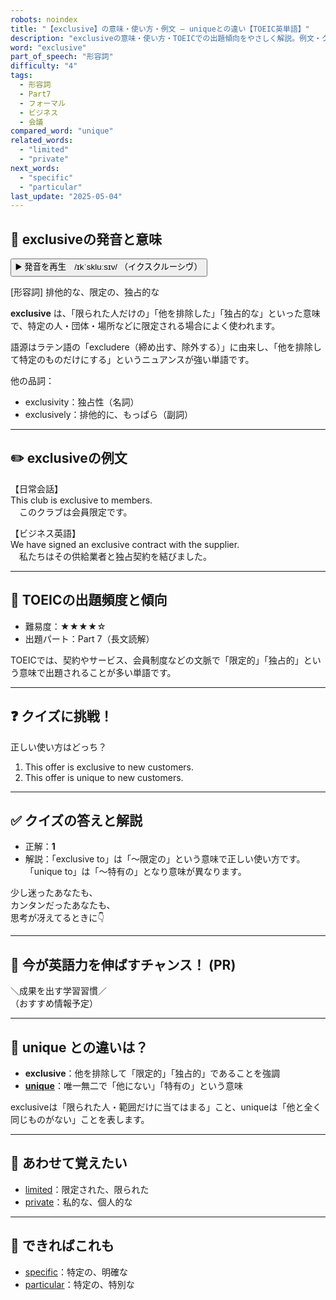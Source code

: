 ```yaml
---
robots: noindex
title: "【exclusive】の意味・使い方・例文 ― uniqueとの違い【TOEIC英単語】"
description: "exclusiveの意味・使い方・TOEICでの出題傾向をやさしく解説。例文・クイズ付きでuniqueとの違いもわかりやすく学べます。"
word: "exclusive"
part_of_speech: "形容詞"
difficulty: "4"
tags:
  - 形容詞
  - Part7
  - フォーマル
  - ビジネス
  - 会議
compared_word: "unique"
related_words:
  - "limited"
  - "private"
next_words:
  - "specific"
  - "particular"
last_update: "2025-05-04"
---
```


## 🔰 exclusiveの発音と意味

<button class="play-audio" onclick="playTTS('exclusive')">
  <span class="play-audio-main">
    ▶️ 発音を再生　/ɪkˈskluːsɪv/
  </span>
  <span class="play-audio-sub">
    （イクスクルーシヴ）
  </span>
</button>

[形容詞] 排他的な、限定の、独占的な

**exclusive** は、「限られた人だけの」「他を排除した」「独占的な」といった意味で、特定の人・団体・場所などに限定される場合によく使われます。

語源はラテン語の「excludere（締め出す、除外する）」に由来し、「他を排除して特定のものだけにする」というニュアンスが強い単語です。

他の品詞：  
- exclusivity：独占性（名詞）
- exclusively：排他的に、もっぱら（副詞）

---

## ✏️ exclusiveの例文

【日常会話】  
This club is exclusive to members.  
　このクラブは会員限定です。

【ビジネス英語】  
We have signed an exclusive contract with the supplier.  
　私たちはその供給業者と独占契約を結びました。

---

## 🎯 TOEICの出題頻度と傾向

- 難易度：★★★★☆
- 出題パート：Part 7（長文読解）

TOEICでは、契約やサービス、会員制度などの文脈で「限定的」「独占的」という意味で出題されることが多い単語です。

---

## ❓ クイズに挑戦！

正しい使い方はどっち？

1. This offer is exclusive to new customers.  
2. This offer is unique to new customers.

---

## ✅ クイズの答えと解説

- 正解：**1**
- 解説：「exclusive to」は「～限定の」という意味で正しい使い方です。「unique to」は「～特有の」となり意味が異なります。

少し迷ったあなたも、  
カンタンだったあなたも、  
思考が冴えてるときに👇️

---

## 🚀 今が英語力を伸ばすチャンス！ (PR)

<div class="info-center">
＼成果を出す学習習慣／<br>  
（おすすめ情報予定）
</div>

---

## 🤔  unique との違いは？

- **exclusive**：他を排除して「限定的」「独占的」であることを強調
- **[unique](/unique)**：唯一無二で「他にない」「特有の」という意味

exclusiveは「限られた人・範囲だけに当てはまる」こと、uniqueは「他と全く同じものがない」ことを表します。

---

## 🧩 あわせて覚えたい

- [limited](/limited)：限定された、限られた
- [private](/private)：私的な、個人的な

---

## 📖 できればこれも

- [specific](/specific)：特定の、明確な
- [particular](/particular)：特定の、特別な

<!-- cvid: aid15_bid26 -->
